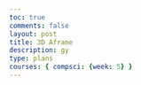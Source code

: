 ```yaml
---
toc: true
comments: false
layout: post
title: 3D Aframe
description: gy
type: plans
courses: { compsci: {week: 5} }
--- 
```

<html>
    <head>
        <script src="https://aframe.io/releases/1.4.0/aframe.min.js"></script>
    </head>
      <head>
    <script src="https://aframe.io/releases/1.4.0/aframe.min.js"></script>
  </head>
  <body>
    <a-scene>
      <a-box position="1 4.5 -7.5" rotation="0 0 0" color="#000000"></a-box>
      <a-sphere position="0 1.25 -5" radius=".75" color="#F4AB02"></a-sphere>
      <a-cylinder position="1 0.75 -8" radius="0.5" height="7.5" color="#FFC65D"></a-cylinder>
      <a-plane position="1 4.5 -7.5" rotation="0 0 -90" width="4" height="4" color="#7BC8A4"></a-plane>
      <a-sky color="#28E9EF"></a-sky>
    </a-scene>
  </body>
</html>